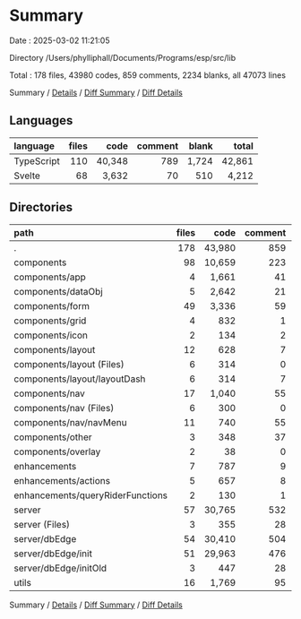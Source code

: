 # Summary

Date : 2025-03-02 11:21:05

Directory /Users/phylliphall/Documents/Programs/esp/src/lib

Total : 178 files,  43980 codes, 859 comments, 2234 blanks, all 47073 lines

Summary / [Details](details.md) / [Diff Summary](diff.md) / [Diff Details](diff-details.md)

## Languages
| language | files | code | comment | blank | total |
| :--- | ---: | ---: | ---: | ---: | ---: |
| TypeScript | 110 | 40,348 | 789 | 1,724 | 42,861 |
| Svelte | 68 | 3,632 | 70 | 510 | 4,212 |

## Directories
| path | files | code | comment | blank | total |
| :--- | ---: | ---: | ---: | ---: | ---: |
| . | 178 | 43,980 | 859 | 2,234 | 47,073 |
| components | 98 | 10,659 | 223 | 1,124 | 12,006 |
| components/app | 4 | 1,661 | 41 | 158 | 1,860 |
| components/dataObj | 5 | 2,642 | 21 | 206 | 2,869 |
| components/form | 49 | 3,336 | 59 | 423 | 3,818 |
| components/grid | 4 | 832 | 1 | 84 | 917 |
| components/icon | 2 | 134 | 2 | 8 | 144 |
| components/layout | 12 | 628 | 7 | 88 | 723 |
| components/layout (Files) | 6 | 314 | 0 | 42 | 356 |
| components/layout/layoutDash | 6 | 314 | 7 | 46 | 367 |
| components/nav | 17 | 1,040 | 55 | 120 | 1,215 |
| components/nav (Files) | 6 | 300 | 0 | 32 | 332 |
| components/nav/navMenu | 11 | 740 | 55 | 88 | 883 |
| components/other | 3 | 348 | 37 | 28 | 413 |
| components/overlay | 2 | 38 | 0 | 9 | 47 |
| enhancements | 7 | 787 | 9 | 102 | 898 |
| enhancements/actions | 5 | 657 | 8 | 82 | 747 |
| enhancements/queryRiderFunctions | 2 | 130 | 1 | 20 | 151 |
| server | 57 | 30,765 | 532 | 834 | 32,131 |
| server (Files) | 3 | 355 | 28 | 43 | 426 |
| server/dbEdge | 54 | 30,410 | 504 | 791 | 31,705 |
| server/dbEdge/init | 51 | 29,963 | 476 | 742 | 31,181 |
| server/dbEdge/initOld | 3 | 447 | 28 | 49 | 524 |
| utils | 16 | 1,769 | 95 | 174 | 2,038 |

Summary / [Details](details.md) / [Diff Summary](diff.md) / [Diff Details](diff-details.md)